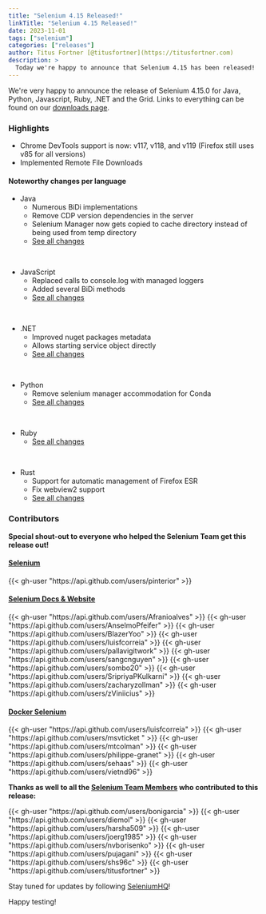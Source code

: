 ```yaml
---
title: "Selenium 4.15 Released!"
linkTitle: "Selenium 4.15 Released!"
date: 2023-11-01
tags: ["selenium"]
categories: ["releases"]
author: Titus Fortner [@titusfortner](https://titusfortner.com)
description: >
  Today we're happy to announce that Selenium 4.15 has been released!
---
```


We're very happy to announce the release of Selenium 4.15.0 for Java, 
Python, Javascript, Ruby, .NET and the Grid.
Links to everything can be found on our [downloads page][downloads].

### Highlights

  * Chrome DevTools support is now: v117, v118, and v119 (Firefox still uses v85 for all versions)
  * Implemented Remote File Downloads

#### Noteworthy changes per language

  * Java 
    * Numerous BiDi implementations
    * Remove CDP version dependencies in the server
    * Selenium Manager now gets copied to cache directory instead of being used from temp directory
    * [See all changes](https://github.com/SeleniumHQ/selenium/blob/trunk/java/CHANGELOG)

  <br>
  
  * JavaScript
    * Replaced calls to console.log with managed loggers
    * Added several BiDi methods
    * [See all changes](https://github.com/SeleniumHQ/selenium/blob/trunk/javascript/node/selenium-webdriver/CHANGES.md)
  
  <br>
  
  * .NET
    * Improved nuget packages metadata
    * Allows starting service object directly
    * [See all changes](https://github.com/SeleniumHQ/selenium/blob/trunk/dotnet/CHANGELOG)
  
  <br>
  
  * Python
    * Remove selenium manager accommodation for Conda
    * [See all changes](https://github.com/SeleniumHQ/selenium/blob/trunk/py/CHANGES)

<br>
  
  * Ruby
    * [See all changes](https://github.com/SeleniumHQ/selenium/blob/trunk/rb/CHANGES)

<br>

  * Rust
    * Support for automatic management of Firefox ESR
    * Fix webview2 support
    * [See all changes](https://github.com/SeleniumHQ/selenium/blob/trunk/rust/CHANGELOG.md)


### Contributors

**Special shout-out to everyone who helped the Selenium Team get this release out!**

#### [Selenium](https://github.com/SeleniumHQ/selenium)

<div class="d-flex justify-content-center">
  <div class="col-11 p-4 bg-transparent">
    <div class="row justify-content-center">
{{< gh-user "https://api.github.com/users/pinterior" >}} 
    </div>
  </div>
</div>

#### [Selenium Docs & Website](https://github.com/SeleniumHQ/seleniumhq.github.io)

<div class="row justify-content-center">
  <div class="col-11 p-4 bg-transparent">
    <div class="row justify-content-center">
{{< gh-user "https://api.github.com/users/Afranioalves" >}}
{{< gh-user "https://api.github.com/users/AnselmoPfeifer" >}}
{{< gh-user "https://api.github.com/users/BlazerYoo" >}}
{{< gh-user "https://api.github.com/users/luisfcorreia" >}}
{{< gh-user "https://api.github.com/users/pallavigitwork" >}}
{{< gh-user "https://api.github.com/users/sangcnguyen" >}}
{{< gh-user "https://api.github.com/users/sombo20" >}}
{{< gh-user "https://api.github.com/users/SripriyaPKulkarni" >}}
{{< gh-user "https://api.github.com/users/zacharyzollman" >}}
{{< gh-user "https://api.github.com/users/zViniicius" >}}
    </div>
  </div>
</div>

#### [Docker Selenium](https://github.com/SeleniumHQ/docker-selenium)

<div class="row justify-content-center">
  <div class="col-11 p-4 bg-transparent">
    <div class="row justify-content-center">
{{< gh-user "https://api.github.com/users/luisfcorreia" >}}
{{< gh-user "https://api.github.com/users/msvticket " >}}
{{< gh-user "https://api.github.com/users/mtcolman" >}}
{{< gh-user "https://api.github.com/users/philippe-granet" >}}
{{< gh-user "https://api.github.com/users/sehaas" >}}
{{< gh-user "https://api.github.com/users/vietnd96" >}}
    </div>
  </div>
</div>

**Thanks as well to all the [Selenium Team Members][team] who contributed to this release:**

<div class="row justify-content-center">
  <div class="col-11 p-4 bg-transparent">
    <div class="row justify-content-center">
{{< gh-user "https://api.github.com/users/bonigarcia" >}}
{{< gh-user "https://api.github.com/users/diemol" >}}
{{< gh-user "https://api.github.com/users/harsha509" >}}
{{< gh-user "https://api.github.com/users/joerg1985" >}}
{{< gh-user "https://api.github.com/users/nvborisenko" >}}
{{< gh-user "https://api.github.com/users/pujagani" >}}
{{< gh-user "https://api.github.com/users/shs96c" >}} 
{{< gh-user "https://api.github.com/users/titusfortner" >}}
    </div>
  </div>
</div>

Stay tuned for updates by following [SeleniumHQ](https://twitter.com/seleniumhq)!

Happy testing!

[downloads]: /downloads
[bindings]: /downloads#bindings
[team]: /project/structure
[BiDi]: https://github.com/w3c/webdriver-bidi

